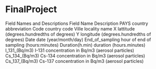 # FinalProject

Field Names and Descriptions
Field Name	Description
PAYS	country abbreviation
Code	country code
Ville	locality name
X	lattitude (degrees.hundredths of degrees)
Y	longitude (degrees.hundredths of degrees)
Date	date (year/month/day)
End_of_sampling	hour of end of sampling (hours:minutes)
Duration(h.min)	duration (hours.minutes)
I_131_(Bq/m3)	I-131 concentration in Bq/m3 (aerosol particles)
Cs_134_(Bq/m3)	Cs-134 concentration in Bq/m3 (aerosol particles)
Cs_137_(Bq/m3)	Cs-137 concentration in Bq/m3 (aerosol particles)
